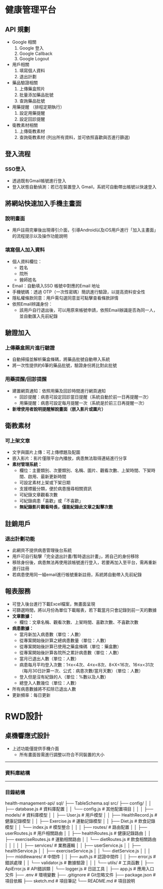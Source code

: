 # 健康管理平台
## API 規劃
- Google 相關
  1. Google 登入
  2. Google Callback
  3. Google Logout
- 用戶相關
  1. 填寫個人資料
  2. 退出計劃
- 藥品驗證相關
  1. 上傳藥盒照片
  2. 批量添加藥品批號
  3. 查詢藥品批號
- 用藥提醒 （排程定期執行）
  1. 設定用藥提醒
  2. 設定回診提醒
- 衛教素材相關
  1. 上傳衛教素材
  2. 查詢衛教素材 (列出所有資料，並可依照喜歡與否進行篩選)
  
  
## 登入流程
### SSO登入
- 透過既有Gmail帳號進行登入
- 登入狀態自動偵測：若已在裝置登入 Gmail，系統可自動帶出帳號以快速登入


## 將網站快速加入手機主畫面
### 說明畫面
- 用戶註冊完畢後出現導引介面，引導Android以及iOS用戶進行「加入主畫面」的流程提示以及操作功能說明

### 填寫個人加入資料
- 個人資料欄位：
  - 姓名
  - 院所
  - 醟師姓名
- Email：自動填入SSO 帳號中對應的Email 地址
- 手機號碼：透過 OTP（一次性密碼）簡訊進行驗證，以提高資料安全性
- 隱私權條款同意：用戶需勾選同意並可點擊查看條款詳情
- 依照Email辨識身份：
  - 該用戶自行退出後，可以用原來帳號申請，依照Email辦識是否為同一人，並自動匯入先前紀錄
  
## 驗證加入
### 上傳藥盒照片進行驗證
- 自動掃描並解析藥盒條碼，將藥品批號自動帶入系統
- 將一次性提供約6筆的藥品批號，驗證身份將比對此批號

### 用藥提醒/回診提醒
- 建置網頁通知：依照用藥及回診時間進行網頁通知
  - 回診提醒：病患可設定回診當日提醒（系統自動於前一日再提醒一次）
  - 用藥提醒：病患可設定每月提醒一次（系統是於前三日再提醒一次）
- **新增使用者說明提醒解說畫面（嵌入影片或圖片）**

## 衛教素材
### 可上架文章
- 文字與圖片上傳：可上傳標題及配圖
- 嵌入影片：影片僅限平台內播放，病患無法取得連結進行分享
- **素材管理系統：**
  - 欄位：主要類別、次要類別、名稱、圖片、觀看次數、上架時間、下架時間、啟用、最新更新時間
  - 可設定素材上架或下架日期
  - 支援標籤分類，便於病患搜尋相關資訊
  - 可紀錄文章觀看次數
  - 可紀錄病患「喜歡」或「不喜歡」
  - **無紀錄影片觀看時長，僅能紀錄此文章之點擊次數**

## 註銷用戶
### 退出計劃功能
- 此網貝不提供病患管理後台系統
- 用戶可自行點擊「完全退出計畫/暫時退出計畫」，將自己的身份移除
- 移除身份後，病患無法再使用該帳號進行登入，若要再加入至平台，需再重新進行註冊
- 若病患使用同一組email進行帳號重新註冊，系統將自動帶入先前紀錄

## 報表服務
- 可登入後台進行下載Excel檔案，無畫面呈現
- 可篩選時間，將以月份為單位下載報表，若下載當月只會記錄到前一天的數據
- **文章數據：**
  - 欄位：文章名稱、觀看次數、上架時間、喜歡次數、不喜歡次數
- **病患數據：**
  - 當月新加入病患數（單位：人數）
  - 從專案開始後計算之總病患數量（單位：人數）
  - 從專案開始後計算已使用之藥盒條碼（單位：藥盒數）
  - 從專案開始後計算各院所之累計病患數（單位：人數）
  - 當月已退出人數（單位：人數）
  - 病患每月平均登入次數：1≤x<4次、4≤x<8次、8≤X<16次、16≤x<31次（每月30日計算一次、公式：病患次數/當月天數）（單位：人數）
  - 登入但是沒有紀錄的人（單位：%數以及人數）
  - 總登入人數幾位（單位：人數）
- 所有病患數據將不扣除已退出人數
- 更新頻率：每日更新

# RWD設計
## 桌機響應式設計
- 上述功能僅提供手機介面
  - 所有畫面皆需進行調整以符合不同裝置的大小

----
### 資料庫結構

----
### 目錄結構
health-management-api/
sql/
├── TableSchema.sql
src/
├── config/
│   │   ├── database.js      # 資料庫配置
│   │   └── config.js        # 其他配置項目
│   │
│   ├── models/              # 資料庫模型
│   │   ├── User.js         # 用戶模型
│   │   ├── HealthRecord.js # 健康記錄模型
│   │   ├── Exercise.js     # 運動記錄模型
│   │   ├── Diet.js         # 飲食記錄模型
│   │   └── index.js        # 模型整合
│   │
│   ├── routes/             # 路由配置
│   │   ├── userRoutes.js   # 用戶相關路由
│   │   ├── healthRoutes.js # 健康記錄路由
│   │   ├── exerciseRoutes.js # 運動相關路由
│   │   └── dietRoutes.js   # 飲食相關路由
│   │
│   │
│   ├── services/          # 業務邏輯
│   │   ├── userService.js
│   │   ├── healthService.js
│   │   ├── exerciseService.js
│   │   └── dietService.js
│   │
│   ├── middlewares/       # 中間件
│   │   ├── auth.js        # 認證中間件
│   │   ├── error.js       # 錯誤處理
│   │   └── validator.js   # 數據驗證
│   │
│   └── utils/            # 工具函數
│       ├── ApiError.js   # API錯誤類
│       └── logger.js     # 日誌工具
│
├── app.js              # 應用入口文件
├── .env                  # 環境變數
├── .gitignore           # Git忽略文件
├── package.json         # 項目依賴
├── sketch.md            # 項目筆記
└── README.md            # 項目說明